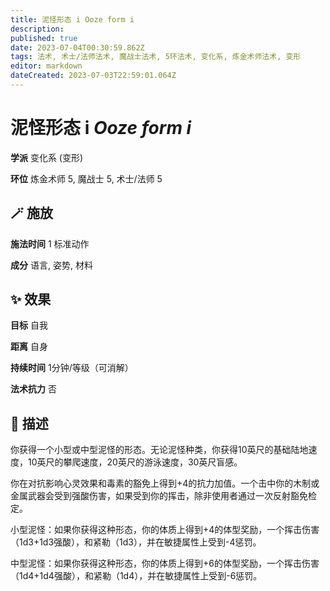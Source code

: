 ```yaml
---
title: 泥怪形态 i Ooze form i
description: 
published: true
date: 2023-07-04T00:30:59.862Z
tags: 法术, 术士/法师法术, 魔战士法术, 5环法术, 变化系, 炼金术师法术, 变形
editor: markdown
dateCreated: 2023-07-03T22:59:01.064Z
---
```


# **泥怪形态 i** *Ooze form i*

**学派** 变化系 (变形) 

**环位** 炼金术师 5, 魔战士 5, 术士/法师 5

## 🪄 施放

**施法时间** 1 标准动作

**成分** 语言, 姿势, 材料

## ✨ 效果 

**目标** 自我 

**距离** 自身  

**持续时间** 1分钟/等级（可消解） 

**法术抗力** 否

## 📖 描述

你获得一个小型或中型泥怪的形态。无论泥怪种类，你获得10英尺的基础陆地速度，10英尺的攀爬速度，20英尺的游泳速度，30英尺盲感。

你在对抗影响心灵效果和毒素的豁免上得到+4的抗力加值。一个击中你的木制或金属武器会受到强酸伤害，如果受到你的挥击，除非使用者通过一次反射豁免检定。

小型泥怪：如果你获得这种形态，你的体质上得到+4的体型奖励，一个挥击伤害（1d3+1d3强酸），和紧勒（1d3），并在敏捷属性上受到-4惩罚。

中型泥怪：如果你获得这种形态，你的体质上得到+6的体型奖励，一个挥击伤害（1d4+1d4强酸），和紧勒（1d4），并在敏捷属性上受到-6惩罚。
    
